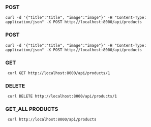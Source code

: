  ### POST 
    curl -d '{"title":"title", "image":"image"}' -H "Content-Type: application/json" -X POST http://localhost:8000/api/products

### POST 
    curl -d '{"title":"title", "image":"image"}' -H "Content-Type: application/json" -X POST http://localhost:8000/api/products

 ### GET 
     curl GET http://localhost:8000/api/products/1 

 ### DELETE 
     curl DELETE http://localhost:8000/api/products/1 

 ### GET_ALL PRODUCTS
     curl http://localhost:8000/api/products
